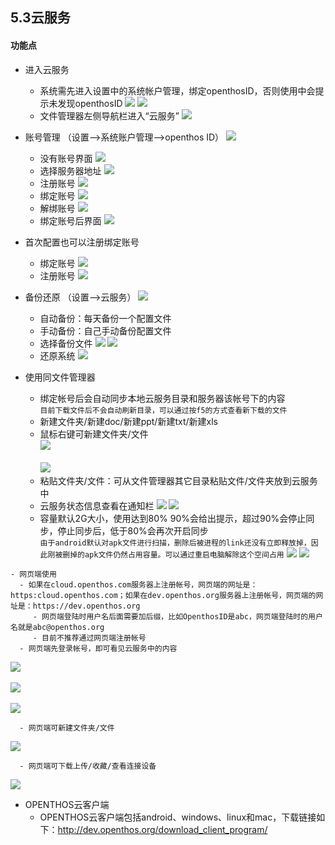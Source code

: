 ## 5.3云服务

#### 功能点
   - 进入云服务  
      - 系统需先进入设置中的系统帐户管理，绑定openthosID，否则使用中会提示未发现openthosID
      ![](../pic/soft/seafile_filemanager_no_account.png)
      ![](../pic/soft/seafile_setting_no_account.png)
      - 文件管理器左侧导航栏进入“云服务”
      ![](../pic/soft/seafile_filemanager_data.png)
      


   - 账号管理 （设置-->系统账户管理-->openthos ID）
      ![](../pic/soft/seafile_setting_main.png)
     - 没有账号界面
     ![](../pic/soft/seafile_setting_account.png)
     - 选择服务器地址
     ![](../pic/soft/seafile_choose_url.png)
     - 注册账号
     ![](../pic/soft/seafile_regist.png)
     - 绑定账号
     ![](../pic/soft/seafile_bind_account.png)
     - 解绑账号
     ![](../pic/soft/seafile_unbind_account.png)
     - 绑定账号后界面
     ![](../pic/soft/seafile_setting_has_account.png)

   - 首次配置也可以注册绑定账号
     - 绑定账号
     ![](../pic/soft/seafile_setup_main.png)
     - 注册账号
     ![](../pic/soft/seafile_setup_regist.png)
     
   - 备份还原 （设置-->云服务）
      ![](../pic/soft/seafile_rescovery_main.png)
      - 自动备份：每天备份一个配置文件
      - 手动备份：自己手动备份配置文件
      - 选择备份文件
      ![](../pic/soft/seafile_choose_file.png)
      ![](../pic/soft/seafile_choose_file_success.png)
      - 还原系统
      ![](../pic/soft/seafile_start_rescovery.png)

   - 使用同文件管理器   
      - 绑定帐号后会自动同步本地云服务目录和服务器该帐号下的内容  
      `目前下载文件后不会自动刷新目录，可以通过按f5的方式查看新下载的文件`
      - 新建文件夹/新建doc/新建ppt/新建txt/新建xls  
      - 鼠标右键可新建文件夹/文件  
      ![](../pic/soft/seafile_filemanager_file.png)<br />  
      ![](../pic/soft/seafile_filemanager.png)
      - 粘贴文件夹/文件：可从文件管理器其它目录粘贴文件/文件夹放到云服务中
      - 云服务状态信息查看在通知栏
      ![](../pic/soft/seafile_notification1.png)
      ![](../pic/soft/seafile_notification2.png)
      - 容量默认2G大小，使用达到80% 90%会给出提示，超过90%会停止同步，停止同步后，低于80%会再次开启同步  
      `由于android默认对apk文件进行扫描，删除后被进程的link还没有立即释放掉，因此刚被删掉的apk文件仍然占用容量。可以通过重启电脑解除这个空间占用`
      ![](../pic/soft/seafile_tip1.png)
      ![](../pic/soft/seafile_tip2.png)      

    - 网页端使用   
      - 如果在cloud.openthos.com服务器上注册帐号，网页端的网址是：https:cloud.openthos.com；如果在dev.openthos.org服务器上注册帐号，网页端的网址是：https://dev.openthos.org
         - 网页端登陆时用户名后面需要加后缀，比如OpenthosID是abc，网页端登陆时的用户名就是abc@openthos.org
         - 目前不推荐通过网页端注册帐号
      - 网页端先登录帐号，即可看见云服务中的内容  
![](../pic/soft/seafile_web_login.png)<br />  
![](../pic/soft/seafile_web.png)<br />  
![](../pic/soft/seafile_web_data.png)

      - 网页端可新建文件夹/文件  
![](../pic/soft/seafile_web_new.png)

      - 网页端可下载上传/收藏/查看连接设备  
![](../pic/soft/seafile_web_upload.png)

   - OPENTHOS云客户端
      - OPENTHOS云客户端包括android、windows、linux和mac，下载链接如下：http://dev.openthos.org/download_client_program/

